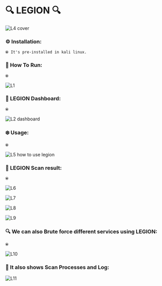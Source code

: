 # 🔍 LEGION 🔍
![L4 cover](https://github.com/sadnansakin/LEGION/assets/66565192/6a996077-23a1-4536-8eac-5b4112c6789a)


### ⚙️ Installation:
    ⦿ It's pre-installed in kali linux.

### 🧰 How To Run:
    ⦿ 

![L1](https://github.com/sadnansakin/LEGION/assets/66565192/77ffe4de-dede-4b7d-9816-ab35a98671ed)


### 🧰 LEGION Dashboard:
    ⦿ 

![L2 dashboard](https://github.com/sadnansakin/LEGION/assets/66565192/a6d2e624-79cc-48a4-9145-c0bc2312bca1)



### ❄️ Usage:
    ⦿ 


![L5 how to use legion](https://github.com/sadnansakin/LEGION/assets/66565192/bd98b17e-7021-4b4b-8569-2dab3cb46c76)



### 🔴 LEGION Scan result:
    ⦿ 

![L6](https://github.com/sadnansakin/LEGION/assets/66565192/93c690fa-3a70-48f2-a01f-4e45eca29b44)


![L7](https://github.com/sadnansakin/LEGION/assets/66565192/7a7abc16-9d45-49f1-aa97-37d0d22a516b)

![L8](https://github.com/sadnansakin/LEGION/assets/66565192/de7a45fa-06b8-4812-b06c-94f6adb0050b)


![L9](https://github.com/sadnansakin/LEGION/assets/66565192/5ccb6bb7-cf9a-4b1e-96cb-8cd9ecce3ba1)




### 🔍 We can also Brute force different services using LEGION:
    ⦿ 
![L10](https://github.com/sadnansakin/LEGION/assets/66565192/f1c091a7-485b-4e75-bf4a-75ce1b6ecf2c)

### 🔴 It also shows Scan Processes and Log:
![L11](https://github.com/sadnansakin/LEGION/assets/66565192/8f12875c-fc2b-42bb-8ffa-fb347323b4fc)


